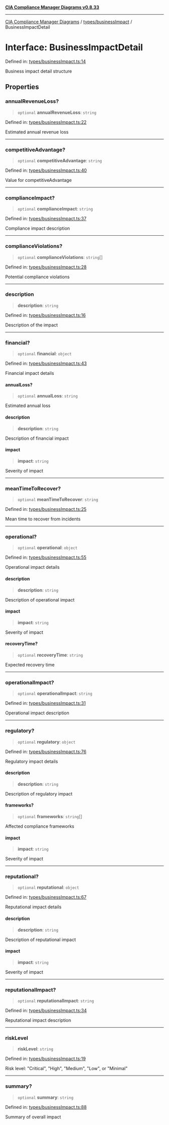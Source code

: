 [**CIA Compliance Manager Diagrams v0.8.33**](../../../README.md)

***

[CIA Compliance Manager Diagrams](../../../modules.md) / [types/businessImpact](../README.md) / BusinessImpactDetail

# Interface: BusinessImpactDetail

Defined in: [types/businessImpact.ts:14](https://github.com/Hack23/cia-compliance-manager/blob/1f4f2c51bc48d917eff1eb43881cee05d381f406/src/types/businessImpact.ts#L14)

Business impact detail structure

## Properties

### annualRevenueLoss?

> `optional` **annualRevenueLoss**: `string`

Defined in: [types/businessImpact.ts:22](https://github.com/Hack23/cia-compliance-manager/blob/1f4f2c51bc48d917eff1eb43881cee05d381f406/src/types/businessImpact.ts#L22)

Estimated annual revenue loss

***

### competitiveAdvantage?

> `optional` **competitiveAdvantage**: `string`

Defined in: [types/businessImpact.ts:40](https://github.com/Hack23/cia-compliance-manager/blob/1f4f2c51bc48d917eff1eb43881cee05d381f406/src/types/businessImpact.ts#L40)

Value for competitiveAdvantage

***

### complianceImpact?

> `optional` **complianceImpact**: `string`

Defined in: [types/businessImpact.ts:37](https://github.com/Hack23/cia-compliance-manager/blob/1f4f2c51bc48d917eff1eb43881cee05d381f406/src/types/businessImpact.ts#L37)

Compliance impact description

***

### complianceViolations?

> `optional` **complianceViolations**: `string`[]

Defined in: [types/businessImpact.ts:28](https://github.com/Hack23/cia-compliance-manager/blob/1f4f2c51bc48d917eff1eb43881cee05d381f406/src/types/businessImpact.ts#L28)

Potential compliance violations

***

### description

> **description**: `string`

Defined in: [types/businessImpact.ts:16](https://github.com/Hack23/cia-compliance-manager/blob/1f4f2c51bc48d917eff1eb43881cee05d381f406/src/types/businessImpact.ts#L16)

Description of the impact

***

### financial?

> `optional` **financial**: `object`

Defined in: [types/businessImpact.ts:43](https://github.com/Hack23/cia-compliance-manager/blob/1f4f2c51bc48d917eff1eb43881cee05d381f406/src/types/businessImpact.ts#L43)

Financial impact details

#### annualLoss?

> `optional` **annualLoss**: `string`

Estimated annual loss

#### description

> **description**: `string`

Description of financial impact

#### impact

> **impact**: `string`

Severity of impact

***

### meanTimeToRecover?

> `optional` **meanTimeToRecover**: `string`

Defined in: [types/businessImpact.ts:25](https://github.com/Hack23/cia-compliance-manager/blob/1f4f2c51bc48d917eff1eb43881cee05d381f406/src/types/businessImpact.ts#L25)

Mean time to recover from incidents

***

### operational?

> `optional` **operational**: `object`

Defined in: [types/businessImpact.ts:55](https://github.com/Hack23/cia-compliance-manager/blob/1f4f2c51bc48d917eff1eb43881cee05d381f406/src/types/businessImpact.ts#L55)

Operational impact details

#### description

> **description**: `string`

Description of operational impact

#### impact

> **impact**: `string`

Severity of impact

#### recoveryTime?

> `optional` **recoveryTime**: `string`

Expected recovery time

***

### operationalImpact?

> `optional` **operationalImpact**: `string`

Defined in: [types/businessImpact.ts:31](https://github.com/Hack23/cia-compliance-manager/blob/1f4f2c51bc48d917eff1eb43881cee05d381f406/src/types/businessImpact.ts#L31)

Operational impact description

***

### regulatory?

> `optional` **regulatory**: `object`

Defined in: [types/businessImpact.ts:76](https://github.com/Hack23/cia-compliance-manager/blob/1f4f2c51bc48d917eff1eb43881cee05d381f406/src/types/businessImpact.ts#L76)

Regulatory impact details

#### description

> **description**: `string`

Description of regulatory impact

#### frameworks?

> `optional` **frameworks**: `string`[]

Affected compliance frameworks

#### impact

> **impact**: `string`

Severity of impact

***

### reputational?

> `optional` **reputational**: `object`

Defined in: [types/businessImpact.ts:67](https://github.com/Hack23/cia-compliance-manager/blob/1f4f2c51bc48d917eff1eb43881cee05d381f406/src/types/businessImpact.ts#L67)

Reputational impact details

#### description

> **description**: `string`

Description of reputational impact

#### impact

> **impact**: `string`

Severity of impact

***

### reputationalImpact?

> `optional` **reputationalImpact**: `string`

Defined in: [types/businessImpact.ts:34](https://github.com/Hack23/cia-compliance-manager/blob/1f4f2c51bc48d917eff1eb43881cee05d381f406/src/types/businessImpact.ts#L34)

Reputational impact description

***

### riskLevel

> **riskLevel**: `string`

Defined in: [types/businessImpact.ts:19](https://github.com/Hack23/cia-compliance-manager/blob/1f4f2c51bc48d917eff1eb43881cee05d381f406/src/types/businessImpact.ts#L19)

Risk level: "Critical", "High", "Medium", "Low", or "Minimal"

***

### summary?

> `optional` **summary**: `string`

Defined in: [types/businessImpact.ts:88](https://github.com/Hack23/cia-compliance-manager/blob/1f4f2c51bc48d917eff1eb43881cee05d381f406/src/types/businessImpact.ts#L88)

Summary of overall impact
